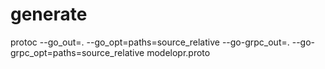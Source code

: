 # generate
protoc --go_out=. --go_opt=paths=source_relative --go-grpc_out=. --go-grpc_opt=paths=source_relative modelopr.proto